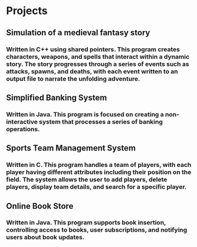 # Projects

## Simulation of a medieval fantasy story
### Written in C++ using shared pointers. This program creates characters, weapons, and spells that interact within a dynamic story. The story progresses through a series of events such as attacks, spawns, and deaths, with each event written to an output file to narrate the unfolding adventure.

## Simplified Banking System
### Written in Java. This program is focused on creating a non-interactive system that processes a series of banking operations.

## Sports Team Management System
### Written in C. This program handles a team of players, with each player having different attributes including their position on the field. The system allows the user to add players, delete players, display team details, and search for a specific player.

## Online Book Store
### Written in Java. This program supports book insertion, controlling access to books, user subscriptions, and notifying users about book updates.
